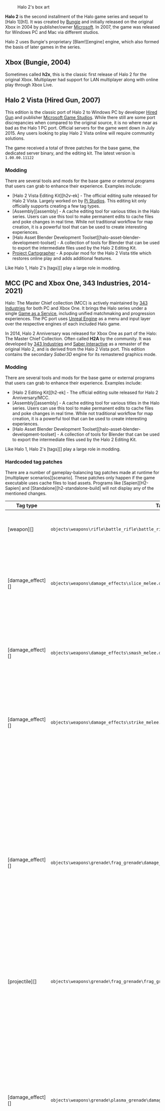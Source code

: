 <figure>
  <a href="h2cover.jpg">
    <img src="h2cover.jpg" alt="""/>
  </a>
  <figcaption>
    <p>Halo 2's box art</p>
  </figcaption>
</figure>

**Halo 2** is the second installment of the Halo game series and sequel to [Halo 1][h1]. It was created by [Bungie][bungie] and initially released on the original Xbox in 2004 by publisher/owner [Microsoft][]. In 2007, the game was released for Windows PC and Mac via different studios.

Halo 2 uses Bungie's proprietary [Blam!][engine] engine, which also formed the basis of later games in the series.

## Xbox (Bungie, 2004)
Sometimes called **h2x**, this is the classic first release of Halo 2 for the original Xbox. Multiplayer had support for LAN multiplayer along with online play through Xbox Live.

## Halo 2 Vista (Hired Gun, 2007)
This edition is the classic port of Halo 2 to Windows PC by developer [Hired Gun][hired-gun] and publisher [Microsoft Game Studios][microsoft]. While there still are some port discrepancies when compared to the original source, it is no where near as bad as the Halo 1 PC port. Official servers for the game went down in July 2015. Any users looking to play Halo 2 Vista online will require community solutions.

The game received a total of three patches for the base game, the dedicated server binary, and the editing kit. The latest version is `1.00.00.11122`

### Modding
There are several tools and mods for the base game or external programs that users can grab to enhance their experience. Examples include:

* [Halo 2 Vista Editing Kit][h2v-ek] - The official editing suite released for Halo 2 Vista. Largely worked on by [Pi Studios][pi-studios]. This editing kit only officially supports creating a few tag types.
* [Assembly][assembly] - A cache editing tool for various titles in the Halo series. Users can use this tool to make permanent edits to cache files and poke changes in real time. While not traditional workflow for map creation, it is a powerful tool that can be used to create interesting experiences.
* [Halo Asset Blender Development Toolset][halo-asset-blender-development-toolset] - A collection of tools for Blender that can be used to export the intermediate files used by the Halo 2 Editing Kit.
* [Project Cartographer][cartographer] - A popular mod for the Halo 2 Vista title which restores online play and adds additional features.

Like Halo 1, Halo 2's [tags][] play a large role in modding.

## MCC (PC and Xbox One, 343 Industries, 2014-2021)
Halo: The Master Chief collection (MCC) is actively maintained by [343 Industries][343i] for both PC and Xbox One. It brings the Halo series under a single [Game as a Service][gaas], including unified matchmaking and progression experiences. The PC port uses [Unreal Engine][unreal] as a menu and input layer over the respective engines of each included Halo game.

In 2014, Halo 2 Anniversary was released for Xbox One as part of the Halo: The Master Chief Collection. Often called **H2A** by the community. It was developed by [343 Industries][343i] and [Saber Interactive][saber] as a remaster of the original Halo 2, and is derived from the Halo 2 Vista port. This edition contains the secondary _Saber3D_ engine for its remastered graphics mode.

### Modding
There are several tools and mods for the base game or external programs that users can grab to enhance their experience. Examples include:

* [Halo 2 Editing Kit][h2-ek] - The official editing suite released for Halo 2 Anniversary/MCC.
* [Assembly][assembly] - A cache editing tool for various titles in the Halo series. Users can use this tool to make permanent edits to cache files and poke changes in real time. While not traditional workflow for map creation, it is a powerful tool that can be used to create interesting experiences.
* [Halo Asset Blender Development Toolset][halo-asset-blender-development-toolset] - A collection of tools for Blender that can be used to export the intermediate files used by the Halo 2 Editing Kit.

Like Halo 1, Halo 2's [tags][] play a large role in modding.

### Hardcoded tag patches
There are a number of gameplay-balancing tag patches made at runtime for [multiplayer scenarios][scenario]. These patches only happen if the game executable uses cache files to load assets. Programs like [Sapien][H2-Sapien] and [Standalone][h2-standalone-build] will not display any of the mentioned changes.

| Tag type          | Tag path                                                                                       | Changes
| ----------------- | ---------------------------------------------------------------------------------------------- | ------------------------------------------------------------------------------------
| [weapon][]        | `objects\weapons\rifle\battle_rifle\battle_rifle.weapon`                                       | Error angles min and max are set to `0.1` and `0.1`.
| [damage_effect][] | `objects\weapons\damage_effects\slice_melee.damage_effect`                                     | Damage lower bound is set to `90`.<br />Damage upper bound min and max are set to `120` and `120`.
| [damage_effect][] | `objects\weapons\damage_effects\smash_melee.damage_effect`                                     | Damage lower bound is set to `55`.<br />Damage upper bound min and max are set to `90` and `90`.
| [damage_effect][] | `objects\weapons\damage_effects\strike_melee.damage_effect`                                    | Damage lower bound is set to `55`.<br />Damage upper bound min and max are set to `75` and `75`.
| [damage_effect][] | `objects\weapons\grenade\frag_grenade\damage_effects\frag_grenade_explosion.damage_effect`     | Radius min and max are set to `0.5` and `1.75`.<br />Damage lower bound is set to `50`.<br />Damage upper bound min and max are set to `160` and `160`.<br />Rider direct damage scale is set to `1.5`.<br />Rider maximum transfer damage s is set to `0.75`.<br />Rider minimum transfer damage s is set to `0.75`.
| [projectile][]    | `objects\weapons\grenade\frag_grenade\frag_grenade.projectile`                                 | Arming time is set to `1.3`.
| [damage_effect][] | `objects\weapons\grenade\plasma_grenade\damage_effects\plasma_grenade_explosion.damage_effect` | Radius min and max are set to `0.5` and `1.75`.<br />Damage lower bound is set to `50`.<br />Damage upper bound min and max are set to `200` and `200`.<br />Rider direct damage scale is set to `1.5`.<br />Rider maximum transfer damage s is set to `0.75`.<br />Rider minimum transfer damage s is set to `0.75`.
| [projectile][]    | `objects\weapons\grenade\plasma_grenade\plasma_grenade.projectile`                             | Arming time is set to `1.3`.<br />Timer min and max are set to `0.9` and `0.9`.
| [damage_effect][] | `objects\weapons\pistol\magnum\damage_effects\magnum_bullet.damage_effect`                     | Damage lower bound is set to `5.5`.<br />Damage upper bound min and max are set to `5.5` and `5.5`.
| [weapon][]        | `objects\weapons\rifle\plasma_rifle\plasma_rifle.weapon`                                       | Dual wield damage scale is set to `0.7`.
| [damage_effect][] | `objects\weapons\rifle\smg\damage_effects\smg_bullet.damage_effect`                            | Damage upper bound min and max are set to `4.625` and `4.625`.
| [damage_effect][] | `objects\weapons\support_low\brute_shot\damage_effects\shot_grenade_explosion.damage_effect`   | Damage lower bound is set to `30.5`.<br />Damage upper bound min and max are set to `60` and `60`.
| [vehicle][]       | `objects\vehicles\h_turret_ap\h_turret_ap.vehicle`                                             | Bounding radius is set to `0.5`.<br />Error angles min and max are set to `0.1` and `0.1`.

[bungie]: https://en.wikipedia.org/wiki/Bungie
[microsoft]: https://en.wikipedia.org/wiki/Xbox_Game_Studios
[hired-gun]: https://en.wikipedia.org/wiki/Xbox_Game_Studios
[pi-studios]: https://en.wikipedia.org/wiki/Pi_Studios
[saber]: https://en.wikipedia.org/wiki/Saber_Interactive
[343i]: https://en.wikipedia.org/wiki/343_Industries
[gaas]: https://en.wikipedia.org/wiki/Games_as_a_service
[unreal]: https://en.wikipedia.org/wiki/Unreal_Engine
[cartographer]: https://www.cartographer.online/
